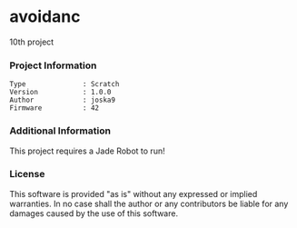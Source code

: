avoidanc
================

10th project

### Project Information
```
Type              : Scratch
Version           : 1.0.0
Author            : joska9
Firmware          : 42
```

### Additional Information
This project requires a Jade Robot to run!

### License
This software is provided "as is" without any expressed or implied warranties.  In no case shall the author or any contributors be liable for any damages caused by the use of this software.

